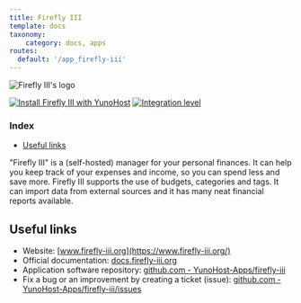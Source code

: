 ```yaml
---
title: Firefly III
template: docs
taxonomy:
    category: docs, apps
routes:
  default: '/app_firefly-iii'
---
```


![Firefly III's logo](image://firefly_iii_logo.png?width=80)

[![Install Firefly III with YunoHost](https://install-app.yunohost.org/install-with-yunohost.png)](https://install-app.yunohost.org/?app=firefly-iii) [![Integration level](https://dash.yunohost.org/integration/firefly-iii.svg)](https://dash.yunohost.org/appci/app/firefly-iii)

### Index

- [Useful links](#useful-links)

"Firefly III" is a (self-hosted) manager for your personal finances. It can help you keep track of your expenses and income, so you can spend less and save more. Firefly III supports the use of budgets, categories and tags. It can import data from external sources and it has many neat financial reports available.

## Useful links

+ Website: [www.firefly-iii.org](https://www.firefly-iii.org/)
+ Official documentation: [docs.firefly-iii.org](https://docs.firefly-iii.org/about-firefly-iii/introduction)
+ Application software repository: [github.com - YunoHost-Apps/firefly-iii](https://github.com/YunoHost-Apps/firefly-iii_ynh)
+ Fix a bug or an improvement by creating a ticket (issue): [github.com - YunoHost-Apps/firefly-iii/issues](https://github.com/YunoHost-Apps/firefly-iii_ynh/issues)
